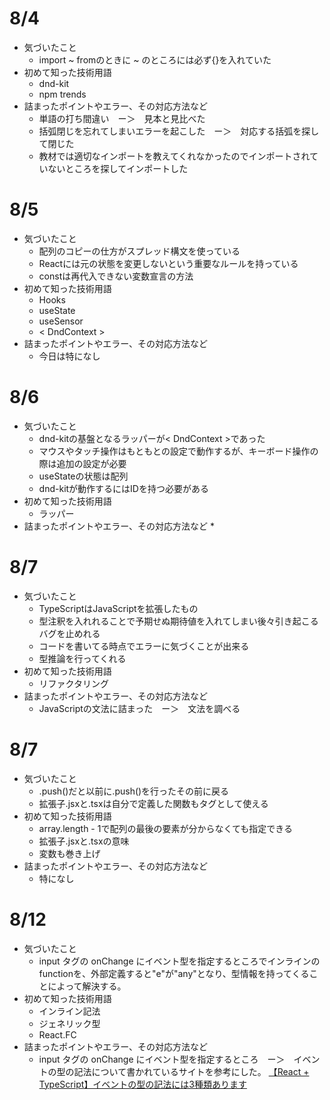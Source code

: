 # 8/4
* 気づいたこと
    * import ~ fromのときに ~ のところには必ず{}を入れていた
* 初めて知った技術用語
    * dnd-kit
    * npm trends
* 詰まったポイントやエラー、その対応方法など
    * 単語の打ち間違い　ー＞　見本と見比べた
    * 括弧閉じを忘れてしまいエラーを起こした　ー＞　対応する括弧を探して閉じた
    * 教材では適切なインポートを教えてくれなかったのでインポートされていないところを探してインポートした

# 8/5
* 気づいたこと
    * 配列のコピーの仕方がスプレッド構文を使っている
    * Reactには元の状態を変更しないという重要なルールを持っている
    * constは再代入できない変数宣言の方法
* 初めて知った技術用語
    * Hooks
    * useState
    * useSensor
    * < DndContext >
* 詰まったポイントやエラー、その対応方法など
    * 今日は特になし

# 8/6
* 気づいたこと
    * dnd-kitの基盤となるラッパーが< DndContext >であった
    * マウスやタッチ操作はもともとの設定で動作するが、キーボード操作の際は追加の設定が必要
    * useStateの状態は配列
    * dnd-kitが動作するにはIDを持つ必要がある
* 初めて知った技術用語
    * ラッパー
* 詰まったポイントやエラー、その対応方法など
    * 

# 8/7
* 気づいたこと
    * TypeScriptはJavaScriptを拡張したもの
    * 型注釈を入れれることで予期せぬ期待値を入れてしまい後々引き起こるバグを止めれる
    * コードを書いてる時点でエラーに気づくことが出来る
    * 型推論を行ってくれる
* 初めて知った技術用語
    * リファクタリング
* 詰まったポイントやエラー、その対応方法など
    * JavaScriptの文法に詰まった　ー＞　文法を調べる
    
# 8/7
* 気づいたこと
    * .push()だと以前に.push()を行ったその前に戻る
    * 拡張子.jsxと.tsxは自分で定義した関数もタグとして使える
* 初めて知った技術用語
    * array.length - 1で配列の最後の要素が分からなくても指定できる
    * 拡張子.jsxと.tsxの意味
    * 変数も巻き上げ
* 詰まったポイントやエラー、その対応方法など
    * 特になし

# 8/12
* 気づいたこと
    * input タグの onChange にイベント型を指定するところでインラインのfunctionを、外部定義すると"e"が"any"となり、型情報を持ってくることによって解決する。
* 初めて知った技術用語
    * インライン記法
    * ジェネリック型
    * React.FC
* 詰まったポイントやエラー、その対応方法など
    * input タグの onChange にイベント型を指定するところ　ー＞　イベントの型の記法について書かれているサイトを参考にした。
    [【React + TypeScript】イベントの型の記法には3種類あります](https://monotein.com/blog/typescript-react-event-3-annotations)